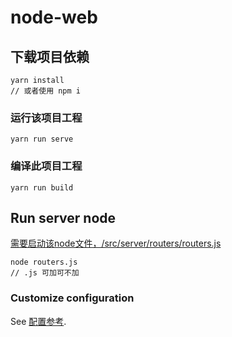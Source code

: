 # node-web

## 下载项目依赖
```
yarn install
// 或者使用 npm i
```

### 运行该项目工程
```
yarn run serve
```

### 编译此项目工程
```
yarn run build
```
## Run server node
[需要启动该node文件，/src/server/routers/routers.js](https://github.com/247pp/node-web/blob/dev/src/server/routers/routers.js)
```
node routers.js
// .js 可加可不加
```

### Customize configuration
See [配置参考](https://cli.vuejs.org/config/).
